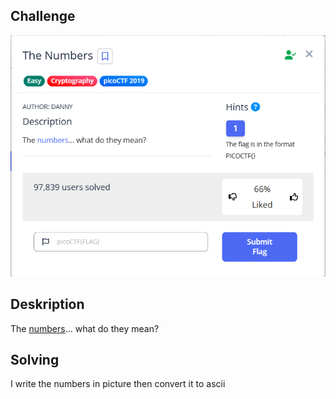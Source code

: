 ## Challenge

![chall](chall.png)


## Deskription
The [numbers](the_numbers.png)... what do they mean?


## Solving
I write the numbers in picture then convert it to ascii 
